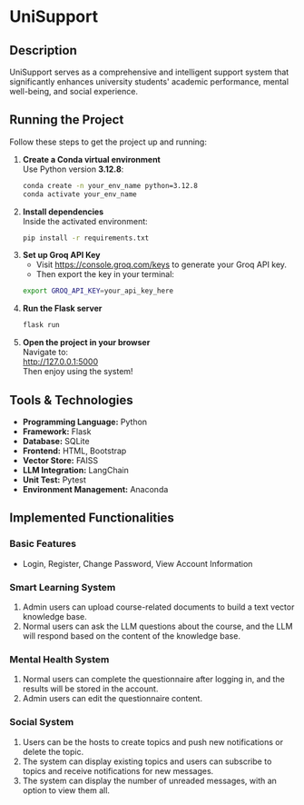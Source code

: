 # UniSupport

## Description
UniSupport serves as a comprehensive and intelligent support system that significantly enhances university students' academic performance, mental well-being, and social experience. 

## Running the Project
Follow these steps to get the project up and running:
1. **Create a Conda virtual environment**  
   Use Python version **3.12.8**:
   ```bash
   conda create -n your_env_name python=3.12.8
   conda activate your_env_name
   ```
2. **Install dependencies**  
    Inside the activated environment:
    ```bash
    pip install -r requirements.txt
    ```
3. **Set up Groq API Key**
    - Visit https://console.groq.com/keys to generate your Groq API key.
    - Then export the key in your terminal:
    ```bash
    export GROQ_API_KEY=your_api_key_here
    ```
4. **Run the Flask server**  
    ```bash
    flask run
    ```
5. **Open the project in your browser**  
    Navigate to:  
    http://127.0.0.1:5000  
    Then enjoy using the system!

## Tools & Technologies
- **Programming Language:** Python
- **Framework:** Flask
- **Database:** SQLite
- **Frontend:** HTML, Bootstrap
- **Vector Store:** FAISS
- **LLM Integration:** LangChain
- **Unit Test:** Pytest
- **Environment Management:** Anaconda

## Implemented Functionalities
### Basic Features
- Login, Register, Change Password, View Account Information
### Smart Learning System
1. Admin users can upload course-related documents to build a text vector knowledge base.
2. Normal users can ask the LLM questions about the course, and the LLM will respond based on the content of the knowledge base.
### Mental Health System
1. Normal users can complete the questionnaire after logging in, and the results will be stored in the account.
2. Admin users can edit the questionnaire content.
### Social System
1. Users can be the hosts to create topics and push new notifications or delete the topic.
2. The system can display existing topics and users can subscribe to topics and receive notifications for new messages.
3. The system can display the number of unreaded messages, with an option to view them all.
